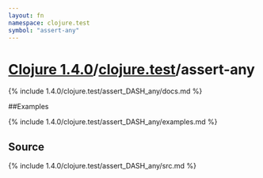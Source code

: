 ```yaml
---
layout: fn
namespace: clojure.test
symbol: "assert-any"
---
```


# [Clojure 1.4.0](../../)/[clojure.test](../)/assert-any

{% include 1.4.0/clojure.test/assert_DASH_any/docs.md %}

##Examples

{% include 1.4.0/clojure.test/assert_DASH_any/examples.md %}
## Source
{% include 1.4.0/clojure.test/assert_DASH_any/src.md %}


